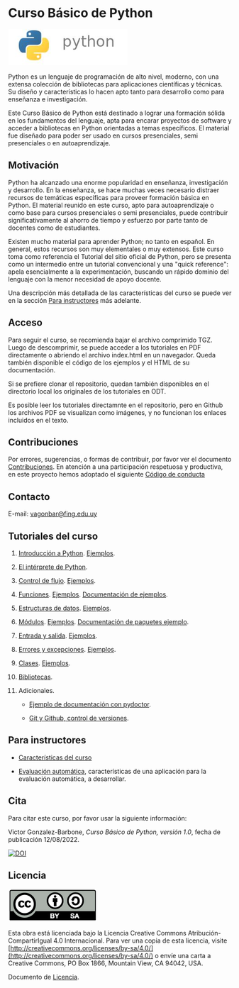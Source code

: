 # Curso Básico de Python

![Python logo](imagenes/PythonLogo.jpg)

Python es un lenguaje de programación de alto nivel, moderno, con una extensa colección de bibliotecas para aplicaciones científicas y técnicas. Su diseño y características lo hacen apto tanto para desarrollo como para enseñanza e investigación.

Este Curso Básico de Python está destinado a lograr una formación sólida en los fundamentos del lenguaje, apta para encarar proyectos de software y acceder a bibliotecas en Python orientadas a temas específicos. El material fue diseñado para poder ser usado en cursos presenciales, semi presenciales o en autoaprendizaje.


## Motivación

Python ha alcanzado una enorme popularidad en enseñanza, investigación y desarrollo. En la enseñanza, se hace muchas veces necesario distraer recursos de temáticas específicas para proveer formación básica en Python. El material reunido en este curso, apto para autoaprendizaje o como base para cursos presenciales o semi presenciales, puede contribuir significativamente al ahorro de tiempo y esfuerzo por parte tanto de docentes como de estudiantes. 
 
Existen mucho material para aprender Python; no tanto en español. En general, estos recursos son muy elementales o muy extensos. Este curso toma como referencia el Tutorial del sitio oficial de Python, pero se presenta como un intermedio entre un tutorial convencional y una "quick reference": apela esencialmente a la experimentación, buscando un rápido dominio del lenguaje con la menor necesidad de apoyo docente. 

Una descripción más detallada de las características del curso se puede ver en la sección [Para instructores](#para-instructores) más adelante.


## Acceso

Para seguir el curso, se recomienda bajar el archivo comprimido TGZ. Luego de descomprimir, se puede acceder a los tutoriales en PDF directamente o abriendo el archivo index.html en un navegador. Queda también disponible el código de los ejemplos y el HTML de su documentación.

Si se prefiere clonar el repositorio, quedan también disponibles en el directorio local los originales de los tutoriales en ODT.

Es posible leer los tutoriales directamnte en el repositorio, pero en Github los archivos PDF se visualizan como imágenes, y no funcionan los enlaces incluidos en el texto.


## Contribuciones

Por errores, sugerencias, o formas de contribuir, por favor ver el documento [Contribuciones](CONTRIBUTING.md). En atención a una participación respetuosa y productiva, en este proyecto hemos adoptado el siguiente [Código de conducta](CODE_OF_CONDUCT.md)


## Contacto

E-mail: [vagonbar@fing.edu.uy](mailto:vagonbar@fing.edu.uy)


## Tutoriales del curso

1. [Introducción a Python](01-Introduccion/Introduccion.pdf). [Ejemplos](01-Introduccion/ejemplos).

2. [El intérprete de Python](02-Interprete/Interprete.pdf).

3. [Control de flujo](03-ControlFlujo/ControlFlujo.pdf). [Ejemplos](03-ControlFlujo/ejemplos).

4. [Funciones](04-Funciones/Funciones.pdf). [Ejemplos](04-Funciones/ejemplos).  [Documentación de ejemplos](https://htmlpreview.github.io/?https://github.com/vagonbar/pythonbas/blob/main/04-Funciones/ejemplos-html/index.html).

5. [Estructuras de datos](05-EstructurasDeDatos/EstructurasDeDatos.pdf). [Ejemplos](05-EstructurasDeDatos/ejemplos).

6. [Módulos](06-Modulos/Modulos.pdf). [Ejemplos](06-Modulos/ejemplos). [Documentación de paquetes ejemplo](https://htmlpreview.github.io/?https://github.com/vagonbar/pythonbas/blob/main/06-Modulos/ejemplos/paqs_html/index.html).

7. [Entrada y salida](07-EntradaSalida/EntradaSalida.pdf). [Ejemplos](07-EntradaSalida/ejemplos).

8. [Errores y excepciones](08-Excepciones/Excepciones.pdf). [Ejemplos](08-Excepciones/ejemplos).

9. [Clases](09-Clases/Clases.pdf). [Ejemplos](09-Clases/ejemplos).

10. [Bibliotecas](10-Bibliotecas/Bibliotecas.pdf).

11. Adicionales.

    - [Ejemplo de documentación con pydoctor](https://htmlpreview.github.io/?https://github.com/vagonbar/pythonbas/blob/main/11-Adicionales/epytext_example/html/index.html).

    - [Git y Github, control de versiones](11-Adicionales/GitTutorial/GitTutorial.pdf).


## Para instructores

- [Características del curso](00-Admin/Caracteristicas.pdf)

- [Evaluación automática](00-Admin/EvaluacionAutomatica.pdf), características de una aplicación para la evaluación automática, a desarrollar.


## Cita

Para citar este curso, por favor usar la siguiente información:

Victor Gonzalez-Barbone, *Curso Básico de Python, versión 1.0*, fecha de publicación 12/08/2022. 

[![DOI](https://zenodo.org/badge/516032450.svg)](https://zenodo.org/badge/latestdoi/516032450)


## Licencia

[!["Creative Commons License"](imagenes/CC-By-SA-logo200x75.jpg "Licencia Creative Commons By-SA 4-0")](http://creativecommons.org/licenses/by-sa/4.0/) 

Esta obra está licenciada bajo la Licencia Creative Commons Atribución-CompartirIgual 4.0 Internacional. Para ver una copia de esta licencia, visite [http://creativecommons.org/licenses/by-sa/4.0/](http://creativecommons.org/licenses/by-sa/4.0/) o envíe una carta a Creative Commons, PO Box 1866, Mountain View, CA 94042, USA.

Documento de [Licencia](LICENSE.md).


